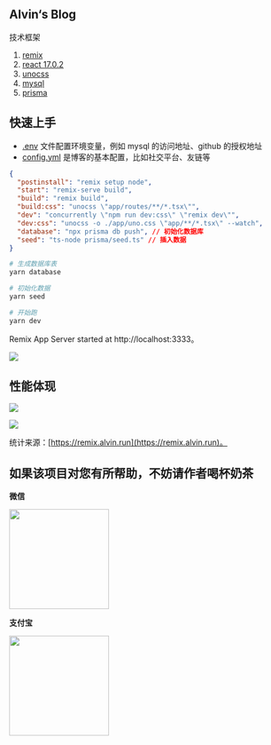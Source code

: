 ## Alvin‘s Blog

技术框架

1. [remix](https://github.com/remix-run/remix)
2. [react 17.0.2](https://github.com/facebook/react)
3. [unocss](https://github.com/unocss/unocss)
4. [mysql](https://github.com/mysqljs/mysql)
5. [prisma](https://github.com/prisma/prisma)

## 快速上手

- [.env](./.env) 文件配置环境变量，例如 mysql 的访问地址、github 的授权地址
- [config.yml](./config.yml) 是博客的基本配置，比如社交平台、友链等

```json
{
  "postinstall": "remix setup node",
  "start": "remix-serve build",
  "build": "remix build",
  "build:css": "unocss \"app/routes/**/*.tsx\"",
  "dev": "concurrently \"npm run dev:css\" \"remix dev\"",
  "dev:css": "unocss -o ./app/uno.css \"app/**/*.tsx\" --watch",
  "database": "npx prisma db push", // 初始化数据库
  "seed": "ts-node prisma/seed.ts" // 插入数据
}
```

```bash
# 生成数据库表
yarn database

# 初始化数据
yarn seed

# 开始跑
yarn dev
```

Remix App Server started at http://localhost:3333。

![](https://user-images.githubusercontent.com/34113677/155190401-8662dc40-d7ba-4614-92b3-4fd5a4810043.png)

## 性能体现

![](https://user-images.githubusercontent.com/34113677/155289161-67e5b721-345a-4c35-86ab-a7aa95dddd48.png)

![](https://user-images.githubusercontent.com/34113677/155289175-ef19b26d-651c-49d5-af76-88518a8e5262.png)

统计来源：[https://remix.alvin.run](https://remix.alvin.run)。

## 如果该项目对您有所帮助，不妨请作者喝杯奶茶

**微信**

<img src="public/wechat.png" width="180">

**支付宝**

<img src="public/alipay.png" width="180">
